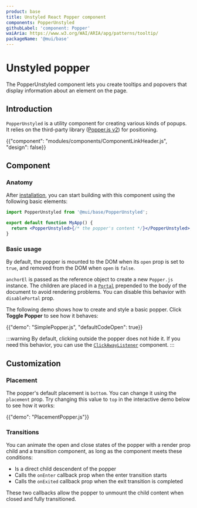 ```yaml
---
product: base
title: Unstyled React Popper component
components: PopperUnstyled
githubLabel: 'component: Popper'
waiAria: https://www.w3.org/WAI/ARIA/apg/patterns/tooltip/
packageName: '@mui/base'
---
```


# Unstyled popper

<p class="description">The PopperUnstyled component lets you create tooltips and popovers that display information about an element on the page.</p>

## Introduction

`PopperUnstyled` is a utility component for creating various kinds of popups.
It relies on the third-party library ([Popper.js v2](https://popper.js.org/docs/v2/)) for positioning.

{{"component": "modules/components/ComponentLinkHeader.js", "design": false}}

## Component

### Anatomy

After [installation](/base/getting-started/installation/), you can start building with this component using the following basic elements:

```jsx
import PopperUnstyled from '@mui/base/PopperUnstyled';

export default function MyApp() {
  return <PopperUnstyled>{/* the popper's content */}</PopperUnstyled>;
}
```

### Basic usage

By default, the popper is mounted to the DOM when its `open` prop is set to `true`, and removed from the DOM when `open` is `false`.

`anchorEl` is passed as the reference object to create a new `Popper.js` instance.
The children are placed in a [`Portal`](/base/react-portal/) prepended to the body of the document to avoid rendering problems.
You can disable this behavior with `disablePortal` prop.

The following demo shows how to create and style a basic popper.
Click **Toggle Popper** to see how it behaves:

{{"demo": "SimplePopper.js", "defaultCodeOpen": true}}

:::warning
By default, clicking outside the popper does not hide it.
If you need this behavior, you can use the [`ClickAwayListener`](/base/react-click-away-listener/) component.
:::

## Customization

### Placement

The popper's default placement is `bottom`.
You can change it using the `placement` prop.
Try changing this value to `top` in the interactive demo below to see how it works:

{{"demo": "PlacementPopper.js"}}

### Transitions

You can animate the open and close states of the popper with a render prop child and a transition component, as long as the component meets these conditions:

- Is a direct child descendent of the popper
- Calls the `onEnter` callback prop when the enter transition starts
- Calls the `onExited` callback prop when the exit transition is completed

These two callbacks allow the popper to unmount the child content when closed and fully transitioned.
